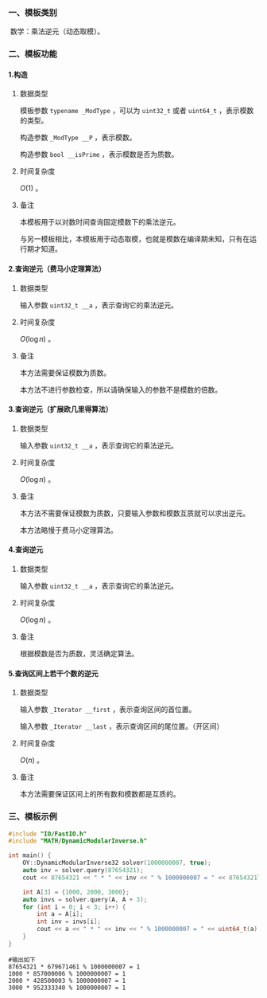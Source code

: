 ### 一、模板类别

​	数学：乘法逆元（动态取模）。

### 二、模板功能

#### 1.构造

1. 数据类型

   模板参数 `typename _ModType` ，可以为 `uint32_t` 或者 `uint64_t` ，表示模数的类型。

   构造参数 `_ModType __P` ，表示模数。
   
   构造参数 `bool __isPrime` ，表示模数是否为质数。

2. 时间复杂度

   $O(1)$ 。

3. 备注

   本模板用于以对数时间查询固定模数下的乘法逆元。
   
   与另一模板相比，本模板用于动态取模，也就是模数在编译期未知，只有在运行期才知道。

#### 2.查询逆元（费马小定理算法）

1. 数据类型

   输入参数 `uint32_t __a` ，表示查询它的乘法逆元。

2. 时间复杂度

   $O(\log n)$ 。

3. 备注

   本方法需要保证模数为质数。
   
   本方法不进行参数检查，所以请确保输入的参数不是模数的倍数。

#### 3.查询逆元（扩展欧几里得算法）

1. 数据类型

   输入参数 `uint32_t __a` ，表示查询它的乘法逆元。

2. 时间复杂度

   $O(\log n)$ 。

3. 备注

   本方法不需要保证模数为质数，只要输入参数和模数互质就可以求出逆元。

   本方法略慢于费马小定理算法。

#### 4.查询逆元

1. 数据类型

   输入参数 `uint32_t __a` ，表示查询它的乘法逆元。

2. 时间复杂度

   $O(\log n)$ 。

3. 备注

   根据模数是否为质数，灵活确定算法。

#### 5.查询区间上若干个数的逆元

1. 数据类型

   输入参数 `_Iterator __first` ，表示查询区间的首位置。

   输入参数 `_Iterator __last` ，表示查询区间的尾位置。（开区间）

2. 时间复杂度

   $O(n)$ 。

3. 备注

   本方法需要保证区间上的所有数和模数都是互质的。

### 三、模板示例

```c++
#include "IO/FastIO.h"
#include "MATH/DynamicModularInverse.h"

int main() {
    OY::DynamicModularInverse32 solver(1000000007, true);
    auto inv = solver.query(87654321);
    cout << 87654321 << " * " << inv << " % 1000000007 = " << 87654321ll * inv % 1000000007 << endl;

    int A[3] = {1000, 2000, 3000};
    auto invs = solver.query(A, A + 3);
    for (int i = 0; i < 3; i++) {
        int a = A[i];
        int inv = invs[i];
        cout << a << " * " << inv << " % 1000000007 = " << uint64_t(a) * inv % 1000000007 << endl;
    }
}
```

```
#输出如下
87654321 * 679671461 % 1000000007 = 1
1000 * 857000006 % 1000000007 = 1
2000 * 428500003 % 1000000007 = 1
3000 * 952333340 % 1000000007 = 1

```

